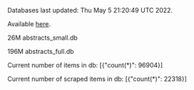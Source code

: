 Databases last updated: Thu May  5 21:20:49 UTC 2022. 

Available [here](https://github.com/cbeauhilton/ash-db/releases).


26M	abstracts_small.db

196M	abstracts_full.db

Current number of items in db:
[{"count(*)": 96904}]

Current number of scraped items in db:
[{"count(*)": 22318}]
